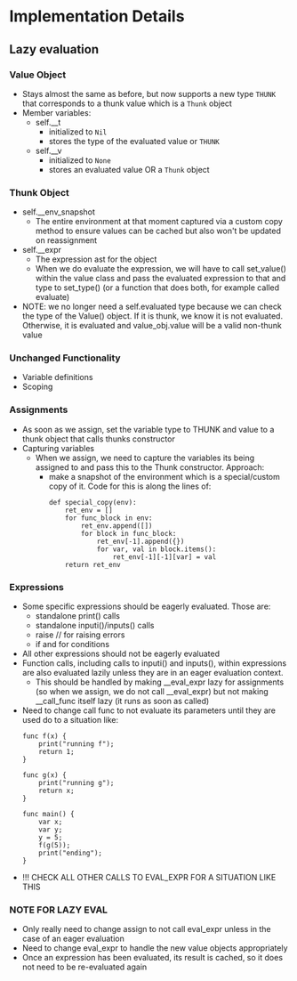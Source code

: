 # Implementation Details

## Lazy evaluation

### Value Object
- Stays almost the same as before, but now supports a new type `THUNK` that corresponds to a thunk value which is a `Thunk` object
- Member variables:
    - self.__t
        - initialized to `Nil`
        - stores the type of the evaluated value or `THUNK`
    - self.__v 
        - initialized to `None`
        - stores an evaluated value OR a `Thunk` object

### Thunk Object
- self.__env_snapshot
    - The entire environment at that moment captured via a custom copy method to ensure values can be cached but also won't be updated on reassignment
- self.__expr
    - The expression ast for the object
    - When we do evaluate the expression, we will have to call set_value() within the value class and pass the evaluated expression to that and type to set_type() (or a function that does both, for example called evaluate)
- NOTE: we no longer need a self.evaluated type because we can check the type of the Value() object. If it is thunk, we know it is not evaluated. Otherwise, it is evaluated and value_obj.value will be a valid non-thunk value

### Unchanged Functionality
- Variable definitions
- Scoping

### Assignments
- As soon as we assign, set the variable type to THUNK and value to a thunk object that calls thunks constructor
- Capturing variables
    - When we assign, we need to capture the variables its being assigned to and pass this to the Thunk constructor. Approach:
        - make a snapshot of the environment which is a special/custom copy of it. Code for this is along the lines of:
            ```
            def special_copy(env):
                ret_env = []
                for func_block in env:
                    ret_env.append([])
                    for block in func_block:
                        ret_env[-1].append({})
                        for var, val in block.items():
                            ret_env[-1][-1][var] = val
                return ret_env
            ```
        

### Expressions
- Some specific expressions should be eagerly evaluated. Those are:
    - standalone print() calls
    - standalone inputi()/inputs() calls
    - raise     // for raising errors
    - if and for conditions
- All other expressions should not be eagerly evaluated
- Function calls, including calls to inputi() and inputs(), within expressions are also evaluated lazily unless they are in an eager evaluation context.
    - This should be handled by making __eval_expr lazy for assignments (so when we assign, we do not call __eval_expr) but not making __call_func itself lazy (it runs as soon as called)
- Need to change call func to not evaluate its parameters until they are used do to a situation like:
    ```
    func f(x) {
        print("running f");
        return 1;
    }

    func g(x) {
        print("running g");
        return x;
    }

    func main() {
        var x;
        var y;
        y = 5;
        f(g(5));
        print("ending");
    }
    ```
- !!! CHECK ALL OTHER CALLS TO EVAL_EXPR FOR A SITUATION LIKE THIS

### NOTE FOR LAZY EVAL
- Only really need to change assign to not call eval_expr unless in the case of an eager evaluation
- Need to change eval_expr to handle the new value objects appropriately
- Once an expression has been evaluated, its result is cached, so it does not need to be re-evaluated again